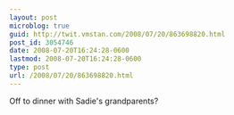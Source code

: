 ```yaml
---
layout: post
microblog: true
guid: http://twit.vmstan.com/2008/07/20/863698820.html
post_id: 3054746
date: 2008-07-20T16:24:28-0600
lastmod: 2008-07-20T16:24:28-0600
type: post
url: /2008/07/20/863698820.html
---
```

Off to dinner with Sadie's grandparents?
